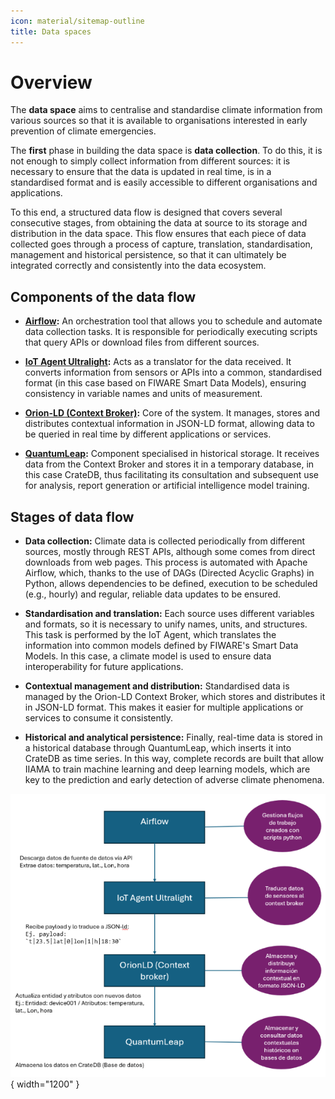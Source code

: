 ```yaml
---
icon: material/sitemap-outline
title: Data spaces
---
```


<script>
    // Hide sidebar. This script is only executed in the data sources page.
    document.addEventListener('DOMContentLoaded', function () {
        const sidebar = document.querySelector('.md-sidebar--secondary');
        if (document.querySelector('.catalog-header') && sidebar) {
            sidebar.style.display = 'none';
            sidebar.style.width = '0';
            sidebar.style.padding = '0';
            sidebar.style.margin = '0';
        }
    });
</script>

# Overview

The **data space** aims to centralise and standardise climate information from various sources so that it is available to organisations interested in early prevention of climate emergencies.

The **first** phase in building the data space is **data collection**. To do this, it is not enough to simply collect information from different sources: it is necessary to ensure that the data is updated in real time, is in a standardised format and is easily accessible to different organisations and applications. 

To this end, a structured data flow is designed that covers several consecutive stages, from obtaining the data at source to its storage and distribution in the data space. This flow ensures that each piece of data collected goes through a process of capture, translation, standardisation, management and historical persistence, so that it can ultimately be integrated correctly and consistently into the data ecosystem. 

## Components of the data flow

- **[Airflow](https://airflow.apache.org/):** An orchestration tool that allows you to schedule and automate data collection tasks. It is responsible for periodically executing scripts that query APIs or download files from different sources. 

- **[IoT Agent Ultralight](https://fiware-tutorials.readthedocs.io/en/latest/iot-agent.html):** Acts as a translator for the data received. It converts information from sensors or APIs into a common, standardised format (in this case based on FIWARE Smart Data Models), ensuring consistency in variable names and units of measurement. 

- **[Orion-LD (Context Broker)](https://fiware-orion.readthedocs.io/en/master/):** Core of the system. It manages, stores and distributes contextual information in JSON-LD format, allowing data to be queried in real time by different applications or services. 

- **[QuantumLeap](https://quantumleap.readthedocs.io/en/latest/user/using/):** Component specialised in historical storage. It receives data from the Context Broker and stores it in a temporary database, in this case CrateDB, thus facilitating its consultation and subsequent use for analysis, report generation or artificial intelligence model training. 


## Stages of data flow
- **Data collection:** Climate data is collected periodically from different sources, mostly through REST APIs, although some comes from direct downloads from web pages. This process is automated with Apache Airflow, which, thanks to the use of DAGs (Directed Acyclic Graphs) in Python, allows dependencies to be defined, execution to be scheduled (e.g., hourly) and regular, reliable data updates to be ensured. 

- **Standardisation and translation:** Each source uses different variables and formats, so it is necessary to unify names, units, and structures. This task is performed by the IoT Agent, which translates the information into common models defined by FIWARE's Smart Data Models. In this case, a climate model is used to ensure data interoperability for future applications. 

- **Contextual management and distribution:** Standardised data is managed by the Orion-LD Context Broker, which stores and distributes it in JSON-LD format. This makes it easier for multiple applications or services to consume it consistently. 

- **Historical and analytical persistence:** Finally, real-time data is stored in a historical database through QuantumLeap, which inserts it into CrateDB as time series. In this way, complete records are built that allow IIAMA to train machine learning and deep learning models, which are key to the prediction and early detection of adverse climate phenomena. 

![Data space flow image](images/data_spaces_flow.png){ width="1200" }
